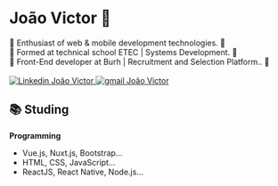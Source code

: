 # João Victor 🤠

🚀 Enthusiast of web & mobile development technologies. 🚀<br>
🚀 Formed at technical school ETEC | Systems Development. 🚀<br>
🚀 Front-End developer at Burh | Recruitment and Selection Platform.. 🚀<br><br>
  <a href="https://www.linkedin.com/in/joao-vict0r/">
        <img 
            alt="Linkedin João Victor" 
            src="https://img.shields.io/badge/-João%20Victor-%230077b5?style=flat-square&logo=linkedin">
   </a>
  <a href="mailto:joaovictorcsantos13@gmail.com">
        <img 
            alt="gmail João Victor" 
            src="https://img.shields.io/badge/-joaovictorcsantos13@gmail.com-%23c14438?style=flat-square&logo=gmail&logoColor=white">
   </a>


## :books: Studing


<strong>Programming</strong>
<ul>
  <li>Vue.js, Nuxt.js, Bootstrap...</li>  
  <li>HTML, CSS, JavaScript...</li>
  <li>ReactJS, React Native, Node.js...</li>
</ul>

